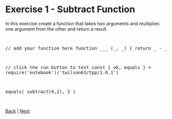 # Exercise 1 - Subtract Function #

In this exercise create a function that takes two arguments and multiplies one argument from the other and return a result.

<div class="tonic">
<pre>

// add your function here
function ___ (_, _) {
  return _ - _
}

// click the run button to test
const { ok, equals } = require('notebook')('twilson63/tpp/1.0.1')

equals(
  subtract(4,2),
  2
)

</pre>
</div>

[Back](functions) | [Next](fn-1)

